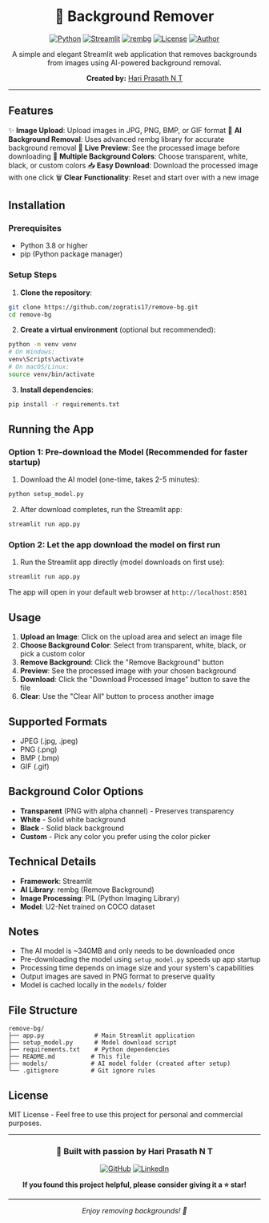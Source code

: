 <div align="center">

# 🎨 Background Remover

[![Python](https://img.shields.io/badge/Python-3.8+-blue?logo=python&logoColor=white)](https://www.python.org/)
[![Streamlit](https://img.shields.io/badge/Streamlit-1.28+-red?logo=streamlit&logoColor=white)](https://streamlit.io/)
[![rembg](https://img.shields.io/badge/rembg-AI%20Model-orange)](https://github.com/danielgatis/rembg)
[![License](https://img.shields.io/badge/License-MIT-green)](LICENSE)
[![Author](https://img.shields.io/badge/Author-Hari%20Prasath%20N%20T-blue?style=flat&logo=github)](https://github.com/zogratis17)

A simple and elegant Streamlit web application that removes backgrounds from images using AI-powered background removal.

**Created by:** [Hari Prasath N T](https://github.com/zogratis17)

</div>

---

## Features

✨ **Image Upload**: Upload images in JPG, PNG, BMP, or GIF format
🎯 **AI Background Removal**: Uses advanced rembg library for accurate background removal
👀 **Live Preview**: See the processed image before downloading
🎨 **Multiple Background Colors**: Choose transparent, white, black, or custom colors
📥 **Easy Download**: Download the processed image with one click
🗑️ **Clear Functionality**: Reset and start over with a new image

## Installation

### Prerequisites
- Python 3.8 or higher
- pip (Python package manager)

### Setup Steps

1. **Clone the repository**:
```bash
git clone https://github.com/zogratis17/remove-bg.git
cd remove-bg
```

2. **Create a virtual environment** (optional but recommended):
```bash
python -m venv venv
# On Windows:
venv\Scripts\activate
# On macOS/Linux:
source venv/bin/activate
```

3. **Install dependencies**:
```bash
pip install -r requirements.txt
```

## Running the App

### Option 1: Pre-download the Model (Recommended for faster startup)

1. Download the AI model (one-time, takes 2-5 minutes):
```bash
python setup_model.py
```

2. After download completes, run the Streamlit app:
```bash
streamlit run app.py
```

### Option 2: Let the app download the model on first run

1. Run the Streamlit app directly (model downloads on first use):
```bash
streamlit run app.py
```

The app will open in your default web browser at `http://localhost:8501`

## Usage

1. **Upload an Image**: Click on the upload area and select an image file
2. **Choose Background Color**: Select from transparent, white, black, or pick a custom color
3. **Remove Background**: Click the "Remove Background" button
4. **Preview**: See the processed image with your chosen background
5. **Download**: Click the "Download Processed Image" button to save the file
6. **Clear**: Use the "Clear All" button to process another image

## Supported Formats

- JPEG (.jpg, .jpeg)
- PNG (.png)
- BMP (.bmp)
- GIF (.gif)

## Background Color Options

- **Transparent** (PNG with alpha channel) - Preserves transparency
- **White** - Solid white background
- **Black** - Solid black background
- **Custom** - Pick any color you prefer using the color picker

## Technical Details

- **Framework**: Streamlit
- **AI Library**: rembg (Remove Background)
- **Image Processing**: PIL (Python Imaging Library)
- **Model**: U2-Net trained on COCO dataset

## Notes

- The AI model is ~340MB and only needs to be downloaded once
- Pre-downloading the model using `setup_model.py` speeds up app startup
- Processing time depends on image size and your system's capabilities
- Output images are saved in PNG format to preserve quality
- Model is cached locally in the `models/` folder

## File Structure

```
remove-bg/
├── app.py              # Main Streamlit application
├── setup_model.py      # Model download script
├── requirements.txt    # Python dependencies
├── README.md          # This file
├── models/            # AI model folder (created after setup)
└── .gitignore         # Git ignore rules
```

## License

MIT License - Feel free to use this project for personal and commercial purposes.

---

<div align="center">

### 🚀 Built with passion by **Hari Prasath N T**

[![GitHub](https://img.shields.io/badge/GitHub-@zogratis17-black?logo=github)](https://github.com/zogratis17)
[![LinkedIn](https://img.shields.io/badge/LinkedIn-Connect-blue?logo=linkedin)](https://linkedin.com)

**If you found this project helpful, please consider giving it a ⭐ star!**

---

*Enjoy removing backgrounds! 🎨*

</div>